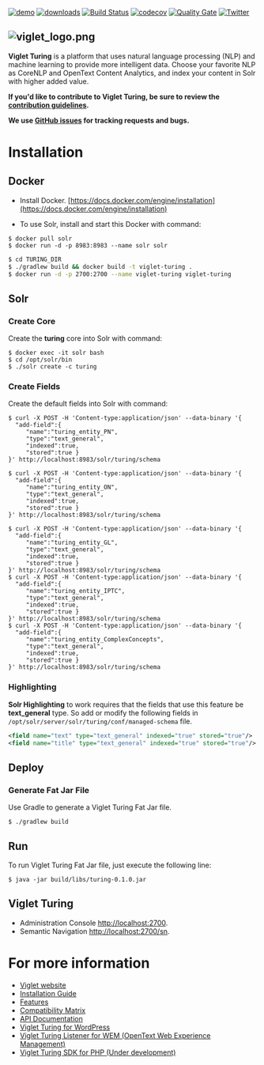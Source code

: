 [![demo](https://img.shields.io/badge/demo-try%20online-FF874B.svg)](https://turing.viglet.net)
[![downloads](https://img.shields.io/github/downloads/openturing/turing/total.svg)](https://github.com/openturing/turing/releases/download/v0.3.2/viglet-turing.jar)
[![Build Status](https://travis-ci.com/openturing/turing.svg?branch=master)](https://travis-ci.org/openturing/turing) [![codecov](https://codecov.io/gh/openturing/turing/branch/master/graph/badge.svg)](https://codecov.io/gh/openturing/turing) [![Quality Gate](https://sonarcloud.io/api/project_badges/measure?project=openturing_turing&metric=alert_status)](https://sonarcloud.io/dashboard/index/openturing_turing)
[![Twitter](https://img.shields.io/twitter/follow/openviglet.svg?style=social&label=Follow)](https://twitter.com/intent/follow?screen_name=openviglet)

![viglet_logo.png](https://openturing.github.io/turing/img/banner/viglet_turing.png)
------

**Viglet Turing** is a platform that uses natural language processing (NLP) and machine learning to provide more intelligent data. Choose your favorite NLP as CoreNLP and OpenText Content Analytics, and index your content in Solr with higher added value.

**If you'd like to contribute to Viglet Turing, be sure to review the [contribution
guidelines](CONTRIBUTING.md).**

**We use [GitHub issues](https://github.com/openshio/turing/issues) for
tracking requests and bugs.**

# Installation

## Docker
* Install Docker. [https://docs.docker.com/engine/installation](https://docs.docker.com/engine/installation)

* To use Solr, install and start this Docker with command:

```shell
$ docker pull solr
$ docker run -d -p 8983:8983 --name solr solr
```

```bash
$ cd TURING_DIR
$ ./gradlew build && docker build -t viglet-turing .
$ docker run -d -p 2700:2700 --name viglet-turing viglet-turing 
```

## Solr
### Create Core

Create the **turing** core into Solr with command:

```shell
$ docker exec -it solr bash
$ cd /opt/solr/bin
$ ./solr create -c turing
```

### Create Fields

Create the default fields into Solr with command:

```shell
$ curl -X POST -H 'Content-type:application/json' --data-binary '{
  "add-field":{
     "name":"turing_entity_PN",
     "type":"text_general",
     "indexed":true,
     "stored":true }
}' http://localhost:8983/solr/turing/schema

$ curl -X POST -H 'Content-type:application/json' --data-binary '{
  "add-field":{
     "name":"turing_entity_ON",
     "type":"text_general",
     "indexed":true,
     "stored":true }
}' http://localhost:8983/solr/turing/schema

$ curl -X POST -H 'Content-type:application/json' --data-binary '{
  "add-field":{
     "name":"turing_entity_GL",
     "type":"text_general",
     "indexed":true,
     "stored":true }
}' http://localhost:8983/solr/turing/schema
$ curl -X POST -H 'Content-type:application/json' --data-binary '{
  "add-field":{
     "name":"turing_entity_IPTC",
     "type":"text_general",
     "indexed":true,
     "stored":true }
}' http://localhost:8983/solr/turing/schema
$ curl -X POST -H 'Content-type:application/json' --data-binary '{
  "add-field":{
     "name":"turing_entity_ComplexConcepts",
     "type":"text_general",
     "indexed":true,
     "stored":true }
}' http://localhost:8983/solr/turing/schema
```
### Highlighting

**Solr Highlighting** to work requires that the fields that use this feature be **text_general** type. So add or modify the following fields in `/opt/solr/server/solr/turing/conf/managed-schema` file.

```xml
<field name="text" type="text_general" indexed="true" stored="true"/>
<field name="title" type="text_general" indexed="true" stored="true"/>

```

## Deploy 
### Generate Fat Jar File

Use Gradle to generate a Viglet Turing Fat Jar file.

```shell
$ ./gradlew build
```

## Run

To run Viglet Turing Fat Jar file, just execute the following line:

```shell
$ java -jar build/libs/turing-0.1.0.jar
```

## Viglet Turing
* Administration Console [http://localhost:2700](http://localhost:2700).
* Semantic Navigation [http://localhost:2700/sn](http://localhost:2700/sn).

# For more information

* [Viglet website](https://viglet.ai)
* [Installation Guide](https://github.com/openviglet/turing/wiki/Installation-Guide)
* [Features](https://github.com/openviglet/turing/wiki/Features)
* [Compatibility Matrix](https://github.com/openviglet/turing/wiki/Compatibility-Matrix)
* [API Documentation](https://developers.viglet.ai)
* [Viglet Turing for WordPress](https://github.com/openviglet/turing4wp)
* [Viglet Turing Listener for WEM (OpenText Web Experience Management)](https://github.com/openviglet/turing-wem)
* [Viglet Turing SDK for PHP (Under development)](https://github.com/openviglet/turing-php-sdk)
